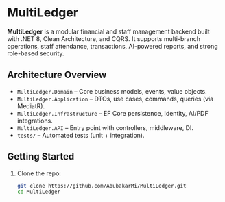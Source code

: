 # MultiLedger

**MultiLedger** is a modular financial and staff management backend built with .NET 8, Clean Architecture, and CQRS. It supports multi-branch operations, staff attendance, transactions, AI-powered reports, and strong role-based security.

## Architecture Overview
- `MultiLedger.Domain` – Core business models, events, value objects.
- `MultiLedger.Application` – DTOs, use cases, commands, queries (via MediatR).
- `MultiLedger.Infrastructure` – EF Core persistence, Identity, AI/PDF integrations.
- `MultiLedger.API` – Entry point with controllers, middleware, DI.
- `tests/` – Automated tests (unit + integration).

## Getting Started 
1. Clone the repo:
   ```bash
   git clone https://github.com/AbubakarMi/MultiLedger.git
   cd MultiLedger
